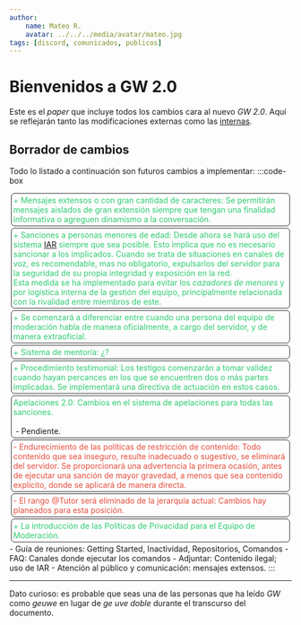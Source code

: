 ```yaml
---
author: 
    name: Mateo R.
    avatar: ../../../media/avatar/mateo.jpg
tags: [discord, comunicados, publicos]
---
```

<style>
/* Estilos para la caja de código */
.code-box {
    background-color: #222222;
    padding: 10px;
    border: 1px solid #ddd;
    border-radius: 5px;
    font-family: monospace;
    white-space: pre-wrap; 
    line-height: 1.5; 
    border-color: rgb(44 44 44/1);
}

.rsection {
    border-radius: 6px;
    border: 1px solid #ddd;
    border-color: rgb(44 44 44/1);
    padding: 3px;
    margin: 3px;
}
/* Estilos para el texto agregado en verde */
.positive-sy {
    color: #2ecc71; /* Verde */
    
}

/* Estilos para el texto eliminado en rojo */
.negative-sy {
    color: #e74c3c; /* Rojo */
}
</style>
# Bienvenidos a GW 2.0

Este es el _paper_ que incluye todos los cambios cara al nuevo _GW 2.0_.
Aquí se reflejarán tanto las modificaciones externas como las [internas](../internos/).

## Borrador de cambios
Todo lo listado a continuación son futuros cambios a implementar:
:::code-box
<div class="rsection positive-sy">+ Mensajes extensos o con gran cantidad de caracteres: Se permitirán mensajes aislados de gran extensión siempre que tengan una finalidad informativa o agreguen dinamismo a la conversación.</div>
<div class="rsection positive-sy">+ Sanciones a personas menores de edad: Desde ahora se hará uso del sistema <a href="../../../../protocolos/generales/sanciones/discord_uso-del-iar/">IAR</a> siempre que sea posible. Esto implica que no es necesario sancionar a los implicados. Cuando se trata de situaciones en canales de voz, es recomendable, mas no obligatorio, expulsarlos del servidor para la seguridad de su propia integridad y exposición en la red.<br>Esta medida se ha implementado para evitar los <em>cazadores de menores</em> y por logística interna de la gestión del equipo, principalmente relacionada con la rivalidad entre miembros de este.</div>
<div class="rsection positive-sy">+ Se comenzará a diferenciar entre cuando una persona del equipo de moderación habla de manera oficialmente, a cargo del servidor, y de manera extraoficial.</div>
<div class="rsection positive-sy">+ Sistema de mentoría: ¿?</div>
<div class="rsection positive-sy">+ Procedimiento testimonial: Los testigos comenzarán a tomar validez cuando hayan percances en los que se encuentren dos o más partes implicadas. Se implementará una directiva de actuación en estos casos.</div>
<div class="rsection"><div class="positive-sy">Apelaciones 2.0: Cambios en el sistema de apelaciones para todas las sanciones.</div>
<br>&nbsp;- Pendiente.</div>
<div class="rsection negative-sy">- Endurecimiento de las políticas de restricción de contenido: Todo contenido que sea inseguro, resulte inadecuado o sugestivo, se eliminará del servidor. Se proporcionará una advertencia la primera ocasión, antes de ejecutar una sanción de mayor gravedad, a menos que sea contenido explícito, donde se aplicará de manera directa.</div>
<div class="rsection negative-sy">- El rango @Tutor será eliminado de la jerarquía actual: Cambios hay planeados para esta posición.</div>
<div class="rsection positive-sy">+ La introducción de las Políticas de Privacidad para el Equipo de Moderación.</div>
- Guía de reuniones: Getting Started, Inactividad, Repositorios, Comandos
- FAQ: Canales donde ejecutar los comandos
- Adjuntar: Contenido ilegal; uso de IAR
- Atención al público y comunicación: mensajes extensos.
:::


---
Dato curioso: es probable que seas una de las personas que ha leído _GW_ como _geuwe_ en lugar de _ge uve doble_ durante el transcurso del documento.
